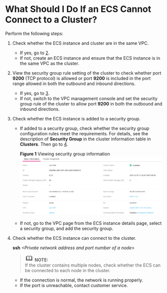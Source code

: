# What Should I Do If an ECS Cannot Connect to a Cluster?<a name="css_02_0025"></a>

Perform the following steps:

1.  Check whether the ECS instance and cluster are in the same VPC.
    -   If yes, go to  [2](#li47021920155415).
    -   If not, create an ECS instance and ensure that the ECS instance is in the same VPC as the cluster.

2.  <a name="li47021920155415"></a>View the security group rule setting of the cluster to check whether port  **9200**  \(TCP protocol\) is allowed or port  **9200**  is included in the port range allowed in both the outbound and inbound directions.
    -   If yes, go to  [3](#li770210445265).
    -   If not, switch to the VPC management console and set the security group rule of the cluster to allow port  **9200**  in both the outbound and inbound directions.

3.  <a name="li770210445265"></a>Check whether the ECS instance is added to a security group.
    -   If added to a security group, check whether the security group configuration rules meet the requirements. For details, see the description of  **Security Group**  in the cluster information table in  **Clusters**. Then go to  [4](#li12702114432619).

        **Figure  1**  Viewing security group information<a name="fig1702184492614"></a>  
        ![](figures/viewing-security-group-information.png "viewing-security-group-information")

    -   If not, go to the VPC page from the ECS instance details page, select a security group, and add the security group.

4.  <a name="li12702114432619"></a>Check whether the ECS instance can connect to the cluster.

    **ssh** _<Private network address and port number of a node\>_

    >![](public_sys-resources/icon-note.gif) **NOTE:**   
    >If the cluster contains multiple nodes, check whether the ECS can be connected to each node in the cluster.  

    -   If the connection is normal, the network is running properly.
    -   If the port is unreachable, contact customer service.


